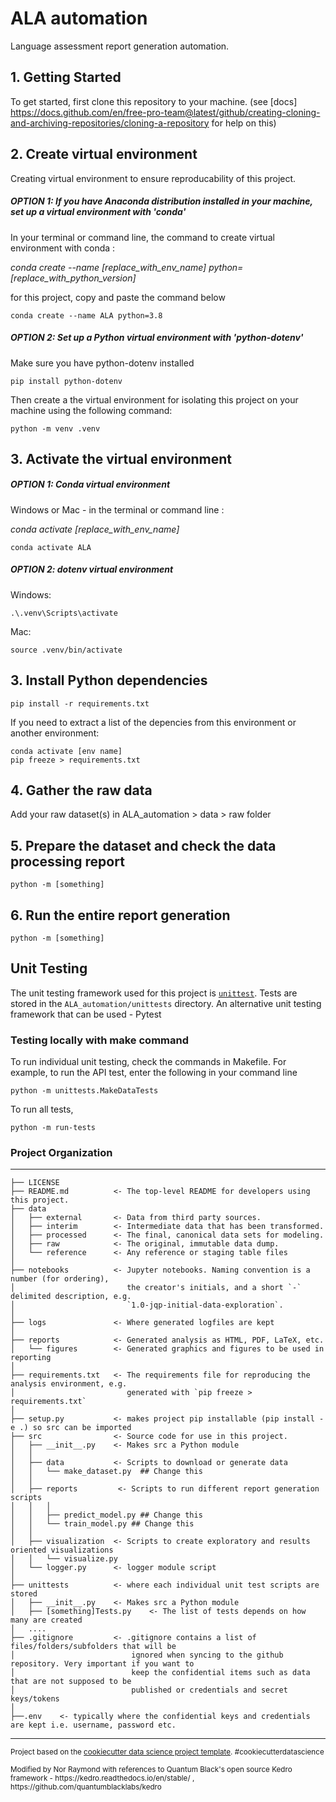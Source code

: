 ALA automation
==============================

Language assessment report generation automation.

## 1. Getting Started

To get started, first clone this repository to your machine. (see [docs] https://docs.github.com/en/free-pro-team@latest/github/creating-cloning-and-archiving-repositories/cloning-a-repository for help on this)

## 2. Create virtual environment

Creating virtual environment to ensure reproducability of this project.

##### OPTION 1: If you have Anaconda distribution installed in your machine, set up a virtual environment with 'conda'

In your terminal or command line, the command to create virtual environment with conda :

<i> conda create --name [replace_with_env_name] python=[replace_with_python_version] </i>

for this project, copy and paste the command below
```
conda create --name ALA python=3.8
```
##### OPTION 2: Set up a Python virtual environment with 'python-dotenv'

Make sure you have python-dotenv installed

```
pip install python-dotenv
```

Then create a the virtual environment for isolating this project on your machine using the following command:

```
python -m venv .venv
```

## 3. Activate the virtual environment

##### OPTION 1: Conda virtual environment

Windows or Mac - in the terminal or command line :

<i>conda activate [replace_with_env_name]</i>

```
conda activate ALA
```

##### OPTION 2: dotenv virtual environment

Windows:
```
.\.venv\Scripts\activate
```
Mac:
```
source .venv/bin/activate
```

## 3. Install Python dependencies

```
pip install -r requirements.txt
```

If you need to extract a list of the depencies from this environment or another environment:

```
conda activate [env name]
pip freeze > requirements.txt
```

## 4. Gather the raw data

Add your raw dataset(s) in ALA_automation > data > raw folder

## 5. Prepare the dataset and check the data processing report

```
python -m [something]
```

## 6. Run the entire report generation

```
python -m [something]
```

## Unit Testing

The unit testing framework used for this project is [`unittest`](https://docs.python.org/3/library/unittest.html).
Tests are stored in the `ALA_automation/unittests` directory.
An alternative unit testing framework that can be used - Pytest

### Testing locally with make command

To run individual unit testing, check the commands in Makefile. For example, to run the API test, enter the following in your command line
```
python -m unittests.MakeDataTests
```

To run all tests, 

```
python -m run-tests
```

### Project Organization
------------

    ├── LICENSE
    ├── README.md          <- The top-level README for developers using this project.
    ├── data
    │   ├── external       <- Data from third party sources.
    │   ├── interim        <- Intermediate data that has been transformed.
    │   ├── processed      <- The final, canonical data sets for modeling.
    │   ├── raw            <- The original, immutable data dump.
    │   └── reference      <- Any reference or staging table files
    │
    ├── notebooks          <- Jupyter notebooks. Naming convention is a number (for ordering),
    │                         the creator's initials, and a short `-` delimited description, e.g.
    │                         `1.0-jqp-initial-data-exploration`.
    │
    ├── logs               <- Where generated logfiles are kept
    │
    ├── reports            <- Generated analysis as HTML, PDF, LaTeX, etc.
    │   └── figures        <- Generated graphics and figures to be used in reporting
    │
    ├── requirements.txt   <- The requirements file for reproducing the analysis environment, e.g.
    │                         generated with `pip freeze > requirements.txt`
    │
    ├── setup.py           <- makes project pip installable (pip install -e .) so src can be imported
    ├── src                <- Source code for use in this project.
    │   ├── __init__.py    <- Makes src a Python module
    │   │
    │   ├── data           <- Scripts to download or generate data
    │   │   └── make_dataset.py  ## Change this
    │   │
    │   ├── reports         <- Scripts to run different report generation scripts
    │   │   │                 
    │   │   ├── predict_model.py ## Change this
    │   │   └── train_model.py ## Change this
    │   │
    │   ├── visualization  <- Scripts to create exploratory and results oriented visualizations
    │   │   └── visualize.py
    │   └── logger.py      <- logger module script
    │
    ├── unittests          <- where each individual unit test scripts are stored
    │   ├── __init__.py    <- Makes src a Python module
    │   ├── [something]Tests.py    <- The list of tests depends on how many are created
    │   ....
    ├── .gitignore         <- .gitignore contains a list of files/folders/subfolders that will be
    │                          ignored when syncing to the github repository. Very important if you want to
    │                          keep the confidential items such as data that are not supposed to be
    │                          published or credentials and secret keys/tokens
    │
    ├──.env    <- typically where the confidential keys and credentials are kept i.e. username, password etc.


--------

<p><small>Project based on the <a target="_blank" href="https://drivendata.github.io/cookiecutter-data-science/">cookiecutter data science project template</a>. #cookiecutterdatascience</small></p>
<p><small>Modified by Nor Raymond with references to Quantum Black's open source Kedro framework - https://kedro.readthedocs.io/en/stable/ , https://github.com/quantumblacklabs/kedro</small></p>
